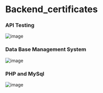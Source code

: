 # Backend_certificates
### API Testing
![image](https://github.com/user-attachments/assets/0ae9bf96-ccd5-46ee-837f-66d230324ae2)
<br>
### Data Base Management System
![image](https://github.com/user-attachments/assets/86e32a5f-1bf7-4f0b-b4cd-ff7c4aca3ea3)
<br>
### PHP and MySql
![image](https://github.com/user-attachments/assets/c7f061d5-4137-4c68-a65d-7e1c46efe081)
